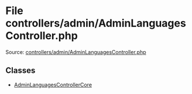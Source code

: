 File controllers/admin/AdminLanguagesController.php
=========

Source: [controllers/admin/AdminLanguagesController.php](https://github.com/PrestaShop/PrestaShop/blob/1.5.5.0/controllers/admin/AdminLanguagesController.php)


Classes
-------

* [AdminLanguagesControllerCore](class.AdminLanguagesControllerCore.md)

